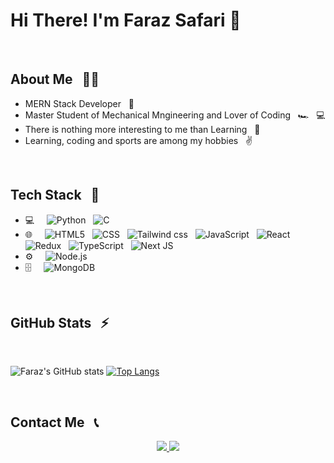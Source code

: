 <h1>Hi There! I'm Faraz Safari 👋 </h1> 
<br/>
<h2>About Me &nbsp; 🧑‍💻</h2>

- MERN Stack Developer &nbsp; 💼
- Master Student of Mechanical Mngineering and Lover of Coding &nbsp; 🏎️ &nbsp; 💻
- There is nothing more interesting to me than Learning &nbsp; 🌱
- Learning, coding and sports are among my hobbies &nbsp; ✌️

<br/>

<h2>Tech Stack &nbsp; 🔧</h2>

- 💻 &nbsp; &nbsp;
    ![Python](https://img.shields.io/badge/Python-FFD43B?style=for-the-badge&logo=python&logoColor=blue) &nbsp; ![C](https://img.shields.io/badge/C-00599C?style=for-the-badge&logo=c&logoColor=white)
- 🌐 &nbsp; &nbsp;
    ![HTML5](https://img.shields.io/badge/HTML5-E34F26?style=for-the-badge&logo=html5&logoColor=white) &nbsp; ![CSS](https://img.shields.io/badge/CSS3-1572B6?style=for-the-badge&logo=css3&logoColor=white) &nbsp; ![Tailwind css](https://img.shields.io/badge/Tailwind_CSS-38B2AC?style=for-the-badge&logo=tailwind-css&logoColor=white) &nbsp; ![JavaScript](https://img.shields.io/badge/JavaScript-323330?style=for-the-badge&logo=javascript&logoColor=F7DF1E) &nbsp; ![React](https://img.shields.io/badge/React-20232A?style=for-the-badge&logo=react&logoColor=61DAFB) &nbsp; ![Redux](https://img.shields.io/badge/Redux-593D88?style=for-the-badge&logo=redux&logoColor=white) &nbsp; ![TypeScript](https://img.shields.io/badge/TypeScript-007ACC?style=for-the-badge&logo=typescript&logoColor=white) &nbsp; ![Next JS](https://img.shields.io/badge/next%20js-000000?style=for-the-badge&logo=nextdotjs&logoColor=white)
- ⚙️ &nbsp; &nbsp; ![Node.js](https://img.shields.io/badge/Node%20js-339933?style=for-the-badge&logo=nodedotjs&logoColor=white)
- 🗄️ &nbsp; &nbsp; ![MongoDB](https://img.shields.io/badge/MongoDB-4EA94B?style=for-the-badge&logo=mongodb&logoColor=white)

<br/>

<h2>GitHub Stats &nbsp; ⚡️</h2>
<br/>

![Faraz's GitHub stats](https://github-readme-stats.vercel.app/api?username=farazsafari&show_icons=true&theme=radical)
[![Top Langs](https://github-readme-stats.vercel.app/api/top-langs/?username=farazsafari&layout=donut)](https://github.com/farazsafari/github-readme-stats)

<br/>

<h2>Contact Me &nbsp; 📞</h2>

<p align="center">
    <a href="mailto:farazsafari9@gmail.com">
        <img src="https://img.shields.io/badge/Gmail-Farazsafari9@gmail.com-red?logo=%22gmail%22" />
    </a> 
    <a href="https://t.me/farazzsafari">
        <img src="https://img.shields.io/badge/Telegram-@farazzsafari-blue?logo=%22telegram%22" />
    </a>
</p>
